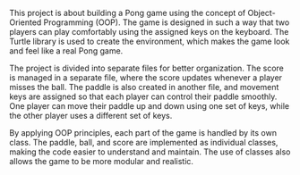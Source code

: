 This project is about building a Pong game using the concept of Object-Oriented Programming (OOP). The game is designed in such a way that two players can play comfortably using the assigned keys on the keyboard. The Turtle library is used to create the environment, which makes the game look and feel like a real Pong game.

The project is divided into separate files for better organization. The score is managed in a separate file, where the score updates whenever a player misses the ball. The paddle is also created in another file, and movement keys are assigned so that each player can control their paddle smoothly. One player can move their paddle up and down using one set of keys, while the other player uses a different set of keys.

By applying OOP principles, each part of the game is handled by its own class. The paddle, ball, and score are implemented as individual classes, making the code easier to understand and maintain. The use of classes also allows the game to be more modular and realistic.
